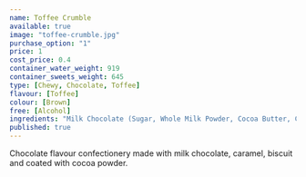 ```yaml
---
name: Toffee Crumble
available: true
image: "toffee-crumble.jpg"
purchase_option: "1"
price: 1
cost_price: 0.4
container_water_weight: 919
container_sweets_weight: 645
type: [Chewy, Chocolate, Toffee]
flavour: [Toffee]
colour: [Brown]
free: [Alcohol]
ingredients: "Milk Chocolate (Sugar, Whole Milk Powder, Cocoa Butter, Cocoa Mass, Whey Powder, Vegetable Fat, Lactose, Emulsifier: Soya Lecithin E322; Butter), Sugar, Glucose Syrup, Sweetened Condensed Skimmed Milk, Vegetable Fat, Hazelnuts, Walnuts, Salt, Modified Starch, Glazing Agents, Colours: Titanium Dioxide, Carotene, Carmine Extract, Vegetable Carbon, Riboflavin, Copper Chlorophyll"
published: true
---
```

Chocolate flavour confectionery made with milk chocolate, caramel, biscuit and coated with cocoa powder.